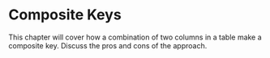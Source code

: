 # Composite Keys

This chapter will cover how a combination of two columns in a table make a composite key. Discuss the pros and cons of the approach.